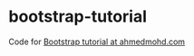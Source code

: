 # bootstrap-tutorial
Code for <a href="http://ahmedmohd.com/bootstrap-4-tutorial-beginners/">Bootstrap tutorial at ahmedmohd.com</a>
